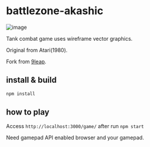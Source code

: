 # battlezone-akashic

![image](https://user-images.githubusercontent.com/3122541/30171312-99f8378c-942c-11e7-9580-0221cf978766.png)

Tank combat game uses wireframe vector graphics.

Original from Atari(1980).

Fork from [9leap](http://9leap.net/games/500).

## install & build

```sh
npm install
```

## how to play

Access `http://localhost:3000/game/` after run `npm start`

Need gamepad API enabled browser and your gamepad.
